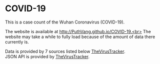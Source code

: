 # COVID-19
This is a case count of the Wuhan Coronavirus (COVID-19).<br>

The website is available at http://PuthVang.github.io/COVID-19.<br>
The website may take a while to fully load because of the amount of data there currently is.<br>

Data is provided by 7 sources listed below [TheVirusTracker](https://thevirustracker.com/).<br>
JSON API is provided by [TheVirusTracker](https://thevirustracker.com/).<br>
